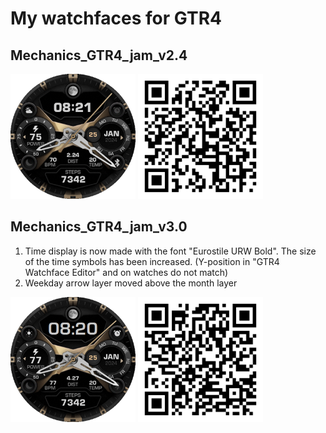 # My watchfaces for GTR4

## Mechanics_GTR4_jam_v2.4

<img src="Mechanics_GTR4_jam_v2.4_preview_en.png" width="200"> <img src="Mechanics_GTR4_jam_v2.4.zpk_qr-code.png" width="200">

## Mechanics_GTR4_jam_v3.0
1. Time display is now made with the font "Eurostile URW Bold". The size of the time symbols has been increased.
(Y-position in "GTR4 Watchface Editor" and on watches do not match)
2. Weekday arrow layer moved above the month layer

<img src="Mechanics_GTR4_jam_v3.0_preview_en.png" width="200"> <img src="Mechanics_GTR4_jam_v3.0.zpk_qr-code.png" width="200">

